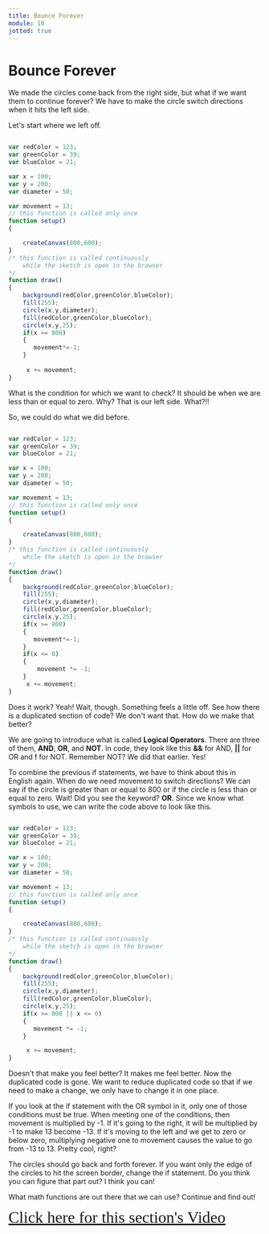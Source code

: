 ```yaml
---
title: Bounce Forever
module: 10
jotted: true
---
```


# Bounce Forever

We made the circles come back from the right side, but what if we want them to continue forever?  We have to make the circle switch directions when it hits the left side.

Let's start where we left off.

```js

var redColor = 123;
var greenColor = 39;
var blueColor = 21;

var x = 100;
var y = 200;
var diameter = 50;

var movement = 13;
// this function is called only once
function setup()
{

    createCanvas(800,600);
}
/* this function is called continuously
    while the sketch is open in the browser
*/
function draw()
{
    background(redColor,greenColor,blueColor);
    fill(255);
    circle(x,y,diameter);
    fill(redColor,greenColor,blueColor);
    circle(x,y,25);
    if(x >= 800)
    {
       movement*=-1;
    }
    
     x += movement;
}
```

What is the condition for which we want to check?  It should be when we are less than or equal to zero.  Why?  That is our left side.  What?!!

So, we could do what we did before.

```js

var redColor = 123;
var greenColor = 39;
var blueColor = 21;

var x = 100;
var y = 200;
var diameter = 50;

var movement = 13;
// this function is called only once
function setup()
{

    createCanvas(800,600);
}
/* this function is called continuously
    while the sketch is open in the browser
*/
function draw()
{
    background(redColor,greenColor,blueColor);
    fill(255);
    circle(x,y,diameter);
    fill(redColor,greenColor,blueColor);
    circle(x,y,25);
    if(x >= 800)
    {
       movement*=-1;
    }
    if(x <= 0)
    {
        movement *= -1;
    }
     x += movement;
}
```

Does it work?  Yeah!  Wait, though. Something feels a little off.  See how there is a duplicated section of code?  We don't want that.  How do we make that better?

We are going to introduce what is called **Logical Operators**.  There are three of them, **AND**, **OR**, and **NOT**.  In code, they look like this **&&** for AND, **||** for OR and **!** for NOT. Remember NOT?  We did that earlier. Yes!

To combine the previous if statements, we have to think about this in English again.  When do we need movement to switch directions?  We can say if the circle is greater than or equal to 800 or if the circle is less than or equal to zero.  Wait!  Did you see the keyword?  **OR**.  Since we know what symbols to use, we can write the code above to look like this.

```js

var redColor = 123;
var greenColor = 39;
var blueColor = 21;

var x = 100;
var y = 200;
var diameter = 50;

var movement = 13;
// this function is called only once
function setup()
{

    createCanvas(800,600);
}
/* this function is called continuously
    while the sketch is open in the browser
*/
function draw()
{
    background(redColor,greenColor,blueColor);
    fill(255);
    circle(x,y,diameter);
    fill(redColor,greenColor,blueColor);
    circle(x,y,25);
    if(x >= 800 || x <= 0)
    {
       movement *= -1;
    }

     x += movement;
}
```

Doesn't that make you feel better? It makes me feel better.  Now the duplicated code is gone.  We want to reduce duplicated code so that if we need to make a change, we only have to change it in one place.

If you look at the if statement with the OR symbol in it, only one of those conditions must be true.  When meeting one of the conditions, then movement is multiplied by -1.  If it's going to the right, it will be multiplied by -1 to make 13 become -13.  If it's moving to the left and we get to zero or below zero, multiplying negative one to movement causes the value to go from -13 to 13.  Pretty cool, right?

The circles should go back and forth forever.  If you want only the edge of the circles to hit the screen border, change the if statement.  Do you think you can figure that part out?  I think you can!

What math functions are out there that we can use?  Continue and find out!

<a href="https://umontana.zoom.us/recording/share/Gddq7erkBqJkDnf-JGj7jk-JOI6lmHZt3FBR0NOGdqKwIumekTziMw" target="_new" style="font-family:Ariel; font-size:32px;">Click here for this section's Video</a>